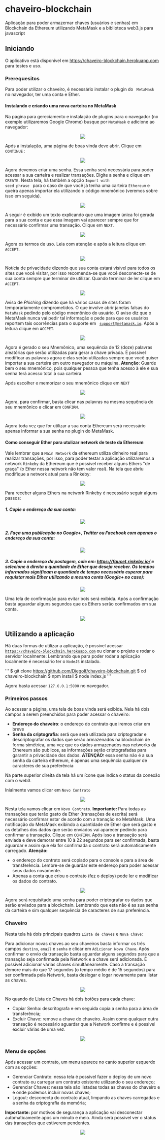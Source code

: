 # chaveiro-blockchain

Aplicação para poder armazernar chaves (usuários e senhas) em Blockchain da Ethereum utilizando MetaMask e a biblioteca web3.js para javascript

## Iniciando

O aplicativo está disponível em https://chaveiro-blockchain.herokuapp.com para testes e uso.

### Prerequesitos

Para poder utilizar o chaveiro, é necessário instalar o plugin do <code> MetaMask </code> no navegador, ter uma conta e Ether.

#### Instalando e criando uma nova carteira no MetaMask

Na página para gereciamento e instalação de plugins para o navegador (no exemplo utilizaremos Google Chrome) busque por <code>MetaMask</code> e adicione ao navegador:

<p align="center">
  <img src="img/1.jpg?raw=true"/>
</p>

Após a instalação, uma página de boas vinda deve abrir. Clique em <code>CONTINUE</code> :

<p align="center">
  <img src="img/2.jpg?raw=true"/>
</p>

Agora devemos criar uma senha. Essa senha será necessária para poder acessar a sua carteira e realizar transações. Digite a senha e clique em <code>CREATE</code>.
Nesta tela, há também a opção <code>Import with seed phrase
</code> para o caso de que você já tenha uma carteira <code>Ethereum</code> e queira apenas importar ela utilizando o código mnemônico (veremos sobre isso em seguida).

<p align="center">
  <img src="img/3.jpg?raw=true"/>
</p>

A seguir é exibido um texto explicando que uma imagem única foi gerada para a sua conta e que essa imagem vai aparecer sempre que for necessário confirmar uma transação. Clique em <code>NEXT</code>.

<p align="center">
  <img src="img/4.jpg?raw=true"/>
</p>

Agora os termos de uso. Leia com atenção e após a leitura clique em <code>ACCEPT</code>.

<p align="center">
  <img src="img/5.jpg?raw=true"/>
</p>

Notícia de privacidade dizendo que sua conta estará visível para todos os sites que você visitar, por isso recomenda-se que você desconecte-se de sua conta sempre que terminar de utilizar. Quando terminar de ler clique em <code>ACCEPT</code>.

<p align="center">
  <img src="img/6.jpg?raw=true"/>
</p>

Aviso de <i>Phishing</i> dizendo que há vários casos de sites foram temporariamente comprometidos. O que involve abrir janelas falsas do <code>MetaMask</code> pedindo pelo código mnemônico do usuário. O aviso diz que o MetaMask nunca vai pedir tal informação e pede para que os usuários reportem tais ocorrências para o suporte em <code> support@metamask.io</code>. Após a leitura clique em <code>ACCPET</code>.

<p align="center">
  <img src="img/7.jpg?raw=true"/>
</p>

Agora é gerado o seu Mnemônico, uma sequência de 12 (doze) palavras aleatórias que serão utilizadas para gerar a chave privada. É possivel modificar as palavras agora e elas serão utilizadas sempre que você quiser importar a sua carteira em outro navegador ou máquina. 
<strong>Atenção:</strong> Guarde bem o seu mnemônico, pois qualquer pessoa que tenha acesso à ele e sua senha terá acesso total à sua carteira.

Após escolher e memorizar o seu mnemônico clique em <code>NEXT</code>

<p align="center">
  <img src="img/8.jpg?raw=true"/>
</p>

Agora, para confirmar, basta clicar nas palavras na mesma sequência do seu mnemônico e clicar em <code>CONFIRM</code>.

<p align="center">
  <img src="img/10.jpg?raw=true"/>
</p>

Agora toda vez que for utilizar a sua conta Ethereum será necessário apenas informar a sua senha no plugin do MetaMask.

#### Como conseguir Ether para utulizar network de teste da Ethereum

Vale lembrar que a <code>Main Network</code> da ethereum utiliza dinheiro real para realizar transações, por isso, para poder testar a aplicação utilizaremos a network <code>Rinkeby</code> da Ethereum que é possivel receber alguns Ethers "de graça" (o Ether nessa network não tem valor real). Na tela que abriu modifique a network atual para a Rinkeby:

<p align="center">
  <img src="img/9.jpg?raw=true"/>
</p>

Para receber alguns Ethers na network Rinkeby é necessário seguir alguns passos:

##### 1. Copie o endereço da sua conta:

<p align="center">
  <img src="img/11.jpg?raw=true"/>
</p>

##### 2. Faça uma publicação no Google+, Twitter ou Facebook com apenas o endereço da sua conta: 

<p align="center">
  <img src="img/12.jpg?raw=true"/>
</p>

##### 3. Copie o endereço da postagem, cole em: https://faucet.rinkeby.io/ e selecione à direita a quantiade de Ether que deseja receber. Os tempos informados significam a quantiade de tempo necessário esperar para requistar mais Ether utilizando a mesma conta (Google+ no caso):

<p align="center">
  <img src="img/13.jpg?raw=true"/>
</p>

Uma tela de confirmação para evitar bots será exibida. Após a confirmação basta aguardar alguns segundos que os Ethers serão confirmados em sua conta.

<p align="center">
  <img src="img/14.jpg?raw=true"/>
</p>

## Utilizando a aplicação

Há duas formas de utilizar a aplicação, é possivel acessar <code>https://chaveiro-blockchain.herokuapp.com</code> ou clonar o projeto e rodar o servidor localmente:
Lembrando que para poder rodar a aplicação localmente é necessário ter o <code>NodeJS</code> instalado.

'''
    $ git clone https://github.com/Diegolf/chaveiro-blockchain.git
    $ cd chaveiro-blockchain
    $ npm install
    $ node index.js
'''

Agora basta acessar <code>127.0.0.1:5000</code> no navegador.

### Primeiros passos

Ao acessar a página, uma tela de boas vinda será exibida. Nela há dois campos a serem preenchidos para poder acessar o chaveiro:
<ul>
    <li><strong>Endereço do chaveiro</strong>: o endereço do contrato que iremos criar em breve </li>
    <li><strong>Senha da criptografia</strong>: será que será utilizada para criptogradar e descriptografar os dados que serão armazenados na blockchain de forma simétrica, uma vez que os dados armazenados nas networks da Ethereum são publicos, as informações serão criptografadas para garantir a privacidade dos dados. <strong>ATENÇÃO: </strong> essa senha não é a sua senha da carteira ethereum, é apenas uma sequência qualquer de caracteres de sua preferência</li>
</ul>

Na parte superior direita da tela há um ícone que indica o status da conexão com o web3.

Inialmente vamos clicar em <code>Novo Contrato</code>

<p align="center">
  <img src="img/15.jpg?raw=true"/>
</p>

Nesta tela vamos clicar em <code>Novo Contrato</code>. 
<strong>Importante: </strong> Para todas as transações que terão gasto de Ether (transações de escrita) será necessário confirmar estar de acordo com a tranação no MetaMask. Uma notificação do MetaMask exibindo a quantidade de Ether que será gasto e os detalhes dos dados que serão enviados vai aparecer pedindo para confirmar a transação. Clique em <code>CONFIRM</code>. 
Após isso a transação será enviada e deve demorar entre 10 à 22 segundos para ser confirmada, basta aguardar e assim que ela for confirmada o contrato será automaticamente carregado.
<strong>Atenção:</strong> 
<ul>
    <li>o endereço do contrato será copiado para o console e para a àrea de transferência. Lembre-se de guardar este endereço para poder acessar seus dados novamente.</li>
    <li>Apenas a conta que criou o contrato (fez o deploy) pode ler e modificar os dados do contrato.</li>
</ul>

<p align="center">
  <img src="img/16.jpg?raw=true"/>
</p>

Agora será requisitado uma senha para poder criptografar os dados que serão enviados para a blockchain. Lembrando que esta não é as sua senha da carteira e sim qualquer sequência de caracteres de sua preferência.

### Chaveiro

Nesta tela há dois principais quadros <code>Lista de chaves</code> e <code>Nova Chave</code>:

Para adicionar novas chaves ao seu chaveiros basta informar os três campos <code>destino</code>, <code>email</code> e <code>senha</code> e clicar em <code>Adicionar Nova Chave</code>. Após confirmar o envio da transação basta aguardar alguns segundos para que a transação seja confirmada pela Network e a chave será adicionada.
É possivel adicionar várias chaves simultâneamente.
Caso a transação demore mais do que 17 segundos (o tempo médio é de 15 segundos) para ser confirmada pela Network, basta deslogar e logar novamente para listar as chaves.

<p align="center">
  <img src="img/17.jpg?raw=true"/>
</p>

No quando de Lista de Chaves há dois botões para cada chave:
<ul>
    <li>Copiar Senha: descritografa e em seguida copia a senha para a àrea de transferência;</li>
    <li>Excluir Chave: remove a chave do chaveiro. Assim como qualquer outra transação é necessário aguardar que a Network confirme e é possivel excluir várias de uma vez.</li>
</ul>

<p align="center">
  <img src="img/18.jpg?raw=true"/>
</p>

### Menu de opções

Após acessar um contrato, um menu aparece no canto superior esquerdo com as opções:

<ul>
    <li>Gerenciar Contrato: nessa tela é possivel fazer o deploy de um novo contrato ou carregar um contrato existente utilizando o seu endereço;</li>
    <li>Gerenciar Chaves: nessa tela são listadas todas as chaves do chaveiro e é onde podemos incluir novas chaves; </li>
    <li>Logout: desconecta do contrato atual, limpando as chaves carregadas e a senha da criptografia da memória;</li>
</ul>

<strong>Importante:</strong> por motivos de segurança a aplicação vai desconectar automaticamente após um minuto e meio. Ainda será possível ver o status das transações que estiverem pendentes.

<p align="center">
  <img src="img/19.jpg?raw=true"/>
</p>
